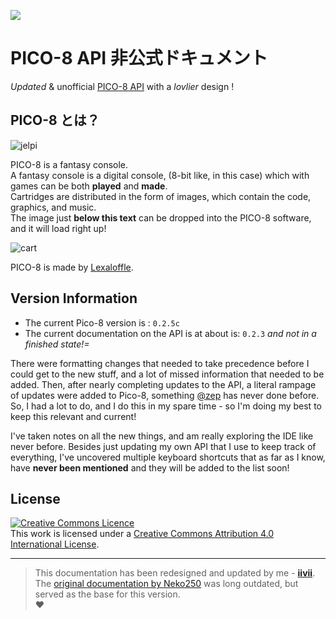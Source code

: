 
![](https://odd.codes/img/wiki/p8banner.png)

# PICO-8 API 非公式ドキュメント


*Updated* & unofficial [PICO-8 API](https://www.lexaloffle.com/pico-8.php?page=manual) with a *lovlier* design !

## PICO-8 とは？

![jelpi](https://raw.githubusercontent.com/iiviigames/pico8-api/gh-pages/img/p8_jelpi.gif)

PICO-8 is a fantasy console.  
A fantasy console is a digital console, (8-bit like, in this case) which with games can be both **played** and **made**.  
Cartridges are distributed in the form of images, which contain the code, graphics, and music.  
The image just **below this text** can be dropped into the PICO-8 software, and it will load right up!

![cart]


PICO-8 is made by [Lexaloffle](https://www.lexaloffle.com/pico-8.php).

## Version Information

+ The current Pico-8 version is : `0.2.5c`
+ The current documentation on the API is at about is: `0.2.3` _and  not in a finished state!=_

There were formatting changes that needed to take precedence before I could get to the new stuff, and a lot of missed information that needed to be added. Then, after nearly completing updates to the API, a literal rampage of updates were added to Pico-8, something [@zep](https://twitter.com/lexaloffle) has never done before. So, I had a lot to do, and I do this in my spare time - so I'm doing my best to keep this relevant and current! 

I've taken notes on all the new things, and am really exploring the IDE like never before. Besides just updating my own API that I use to keep track of everything, I've uncovered multiple keyboard shortcuts that as far as I know, have **never been mentioned** and they will be added to the list soon!

## License

<a rel="license" href="http://creativecommons.org/licenses/by/4.0/"><img alt="Creative Commons Licence" style="border-width:0" src="https://i.creativecommons.org/l/by/4.0/88x31.png" /></a><br />This work is licensed under a <a rel="license" href="http://creativecommons.org/licenses/by/4.0/">Creative Commons Attribution 4.0 International License</a>.



---

> This documentation has been redesigned and updated by me - **[iivii](https://twitter.com/iiviigames)**.  
> The [original documentation by Neko250](https://neko250.github.io) was long outdated, but served as the base for this version.  
> :heart:


[cart]: <https://user-images.githubusercontent.com/43127314/204155018-47546457-9c60-4c0a-82ae-2852b1e09a05.png> "A Pico-8 Cartrdige"
